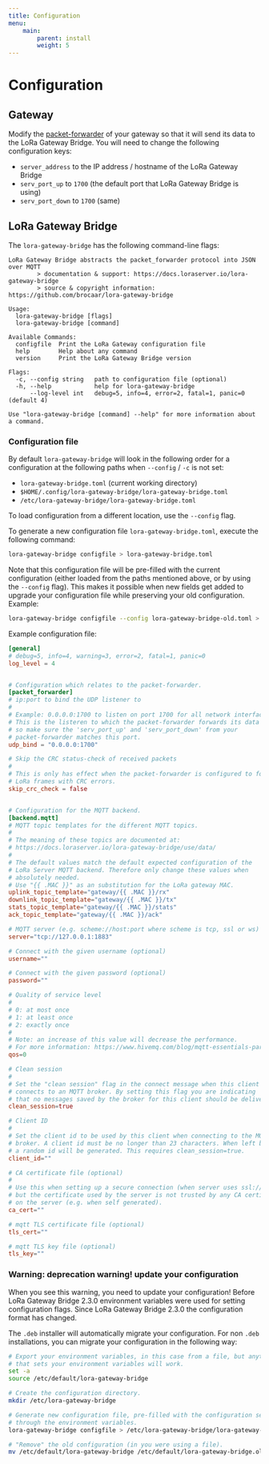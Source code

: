 ```yaml
---
title: Configuration
menu:
    main:
        parent: install
        weight: 5
---
```


# Configuration

## Gateway

Modify the [packet-forwarder](https://github.com/lora-net/packet_forwarder)
of your gateway so that it will send its data to the LoRa Gateway Bridge.
You will need to change the following configuration keys:

* `server_address` to the IP address / hostname of the LoRa Gateway Bridge
* `serv_port_up` to `1700` (the default port that LoRa Gateway Bridge is using)
* `serv_port_down` to `1700` (same)

## LoRa Gateway Bridge

The `lora-gateway-bridge` has the following command-line flags:

```text
LoRa Gateway Bridge abstracts the packet_forwarder protocol into JSON over MQTT
        > documentation & support: https://docs.loraserver.io/lora-gateway-bridge
        > source & copyright information: https://github.com/brocaar/lora-gateway-bridge

Usage:
  lora-gateway-bridge [flags]
  lora-gateway-bridge [command]

Available Commands:
  configfile  Print the LoRa Gateway configuration file
  help        Help about any command
  version     Print the LoRa Gateway Bridge version

Flags:
  -c, --config string   path to configuration file (optional)
  -h, --help            help for lora-gateway-bridge
      --log-level int   debug=5, info=4, error=2, fatal=1, panic=0 (default 4)

Use "lora-gateway-bridge [command] --help" for more information about a command.
```

### Configuration file

By default `lora-gateway-bridge` will look in the following order for a
configuration at the following paths when `--config` / `-c` is not set:

* `lora-gateway-bridge.toml` (current working directory)
* `$HOME/.config/lora-gateway-bridge/lora-gateway-bridge.toml`
* `/etc/lora-gateway-bridge/lora-gateway-bridge.toml`

To load configuration from a different location, use the `--config` flag.

To generate a new configuration file `lora-gateway-bridge.toml`, execute the following command:

```bash
lora-gateway-bridge configfile > lora-gateway-bridge.toml
```

Note that this configuration file will be pre-filled with the current configuration
(either loaded from the paths mentioned above, or by using the `--config` flag).
This makes it possible when new fields get added to upgrade your configuration file
while preserving your old configuration. Example:

```bash
lora-gateway-bridge configfile --config lora-gateway-bridge-old.toml > lora-gateway-bridge-new.toml
```

Example configuration file:

```toml
[general]
# debug=5, info=4, warning=3, error=2, fatal=1, panic=0
log_level = 4


# Configuration which relates to the packet-forwarder.
[packet_forwarder]
# ip:port to bind the UDP listener to
#
# Example: 0.0.0.0:1700 to listen on port 1700 for all network interfaces.
# This is the listeren to which the packet-forwarder forwards its data
# so make sure the 'serv_port_up' and 'serv_port_down' from your
# packet-forwarder matches this port.
udp_bind = "0.0.0.0:1700"

# Skip the CRC status-check of received packets
#
# This is only has effect when the packet-forwarder is configured to forward
# LoRa frames with CRC errors.
skip_crc_check = false


# Configuration for the MQTT backend.
[backend.mqtt]
# MQTT topic templates for the different MQTT topics.
#
# The meaning of these topics are documented at:
# https://docs.loraserver.io/lora-gateway-bridge/use/data/
#
# The default values match the default expected configuration of the
# LoRa Server MQTT backend. Therefore only change these values when
# absolutely needed.
# Use "{{ .MAC }}" as an substitution for the LoRa gateway MAC.
uplink_topic_template="gateway/{{ .MAC }}/rx"
downlink_topic_template="gateway/{{ .MAC }}/tx"
stats_topic_template="gateway/{{ .MAC }}/stats"
ack_topic_template="gateway/{{ .MAC }}/ack"

# MQTT server (e.g. scheme://host:port where scheme is tcp, ssl or ws)
server="tcp://127.0.0.1:1883"

# Connect with the given username (optional)
username=""

# Connect with the given password (optional)
password=""

# Quality of service level
#
# 0: at most once
# 1: at least once
# 2: exactly once
#
# Note: an increase of this value will decrease the performance.
# For more information: https://www.hivemq.com/blog/mqtt-essentials-part-6-mqtt-quality-of-service-levels
qos=0

# Clean session
#
# Set the "clean session" flag in the connect message when this client
# connects to an MQTT broker. By setting this flag you are indicating
# that no messages saved by the broker for this client should be delivered.
clean_session=true

# Client ID
#
# Set the client id to be used by this client when connecting to the MQTT
# broker. A client id must be no longer than 23 characters. When left blank,
# a random id will be generated. This requires clean_session=true.
client_id=""

# CA certificate file (optional)
#
# Use this when setting up a secure connection (when server uses ssl://...)
# but the certificate used by the server is not trusted by any CA certificate
# on the server (e.g. when self generated).
ca_cert=""

# mqtt TLS certificate file (optional)
tls_cert=""

# mqtt TLS key file (optional)
tls_key=""
```

### Warning: deprecation warning! update your configuration

When you see this warning, you need to update your configuration!
Before LoRa Gateway Bridge 2.3.0 environment variables were used for setting
configuration flags. Since LoRa Gateway Bridge 2.3.0 the configuration format
has changed.

The `.deb` installer will automatically migrate your configuration. For non
`.deb` installations, you can migrate your configuration in the following way:

```bash
# Export your environment variables, in this case from a file, but anything
# that sets your environment variables will work.
set -a
source /etc/default/lora-gateway-bridge

# Create the configuration directory.
mkdir /etc/lora-gateway-bridge

# Generate new configuration file, pre-filled with the configuration set
# through the environment variables.
lora-gateway-bridge configfile > /etc/lora-gateway-bridge/lora-gateway-bridge.toml

# "Remove" the old configuration (in you were using a file).
mv /etc/default/lora-gateway-bridge /etc/default/lora-gateway-bridge.old
```
